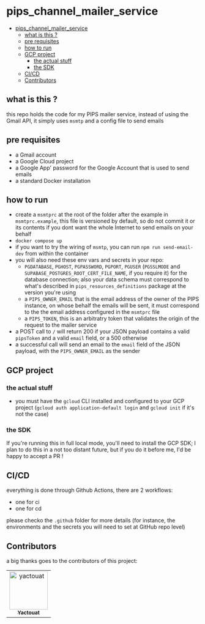 # pips_channel_mailer_service

<!-- TOC -->

- [pips_channel_mailer_service](#pips_channel_mailer_service)
  - [what is this ?](#what-is-this-)
  - [pre requisites](#pre-requisites)
  - [how to run](#how-to-run)
  - [GCP project](#gcp-project)
    - [the actual stuff](#the-actual-stuff)
    - [the SDK](#the-sdk)
  - [CI/CD](#cicd)
  - [Contributors](#contributors)

<!-- /TOC -->

## what is this ?

this repo holds the code for my PIPS mailer service, instead of using the Gmail API, it simply uses `msmtp` and a config file to send emails

## pre requisites

- a Gmail account
- a Google Cloud project
- a Google App' password for the Google Account that is used to send emails
- a standard Docker installation

## how to run

- create a `msmtprc` at the root of the folder after the example in `msmtprc.example`, this file is versioned by default, so do not commit it or its contents if you dont want the whole Internet to send emails on your behalf
- `docker compose up`
- if you want to try the wiring of `msmtp`, you can run `npm run send-email-dev` from within the container
- you will also need these env vars and secrets in your repo:
  - `PGDATABASE`, `PGHOST`, `PGPASSWORD`, `PGPORT`, `PGUSER` (`PGSSLMODE` and `SUPABASE_POSTGRES_ROOT_CERT_FILE_NAME`, if you require it) for the database connection; also your data schema must correspond to what's described in `pips_resources_definitions` package at the version you're using
  - a `PIPS_OWNER_EMAIL` that is the email address of the owner of the PIPS instance, on whose behalf the emails will be sent, it must correspond to the the email address configured in the `msmtprc` file
  - a `PIPS_TOKEN`, this is an arbitratry token that validates the origin of the request to the mailer service
- a POST call to `/` will return 200 if your JSON payload contains a valid `pipsToken` and a valid `email` field, or a 500 otherwise
- a successful call will send an email to the `email` field of the JSON payload, with the `PIPS_OWNER_EMAIL` as the sender

## GCP project

### the actual stuff

- you must have the `gcloud` CLI installed and configured to your GCP project (`gcloud auth application-default login` and `gcloud init` if it's not the case)

### the SDK

If you're running this in full local mode, you'll need to install the GCP SDK; I plan to do this in a not too distant future, but if you do it before me, I'd be happy to accept a PR !

## CI/CD

everything is done through Github Actions, there are 2 workflows:

- one for ci
- one for cd

please checko the `.github` folder for more details (for instance, the environments and the secrets you will need to set at GitHub repo level)

## Contributors

a big thanks goes to the contributors of this project:

<table>
<tbody>
    <tr>
        <td align="center"><a href="https://github.com/yactouat"><img src="https://avatars.githubusercontent.com/u/37403808?v=4" width="100px;" alt="yactouat"/><br /><sub><b>Yactouat</b></sub></a><br /><a href="https://github.com/yactouat"></td>
    </tr>
</tbody>
</table>
